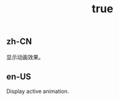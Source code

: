 ﻿---
order: 2
title:
  zh-CN: 动画效果
  en-US: Active Animation
---
 ## zh-CN

 显示动画效果。

 ## en-US
 
 Display active animation.